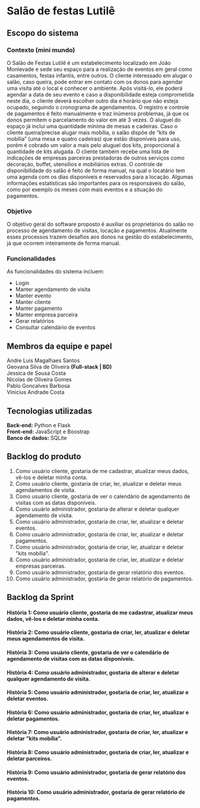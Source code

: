 # Salão de festas Lutilê
## Escopo do sistema
### Contexto (mini mundo)
O Salão de Festas Lutilê é um estabelecimento localizado em João Monlevade e sede seu espaço para a realização de eventos em geral como casamentos, festas infantis, entre outros. O cliente interessado em alugar o salão, caso queira, pode entrar em contato com os donos para agendar uma visita até o local e conhecer o ambiente. Após visitá-lo, ele poderá agendar a data de seu evento e caso a disponibilidade esteja comprometida neste dia, o cliente deverá escolher outro dia e horário que não esteja ocupado, seguindo o cronograma de agendamentos. O registro e controle de pagamentos é feito manualmente e traz inúmeros problemas, já que os donos permitem o parcelamento do valor em até 3 vezes. O aluguel do espaço já inclui uma quantidade mínima de mesas e cadeiras. Caso o cliente queira/precise alugar mais mobília, o salão dispõe de “kits de mobília” (uma mesa e quatro cadeiras) que estão disponíveis para uso, porém é cobrado um valor a mais pelo aluguel dos kits, proporcional à quantidade de kits alugada. O cliente também recebe uma lista de indicações de empresas parceiras prestadoras de outros serviços como decoração, buffet, utensílios e mobiliários extras. O controle de disponibilidade do salão é feito de forma manual, na qual o locatário tem uma agenda com os dias disponíveis e reservados para a locação. Algumas informações estatísticas são importantes para os responsáveis do salão, como por exemplo os meses com mais eventos e a situação do pagamentos.

### Objetivo
O objetivo geral do software proposto é auxiliar os proprietários do salão no processo de agendamento de visitas, locação e pagamentos. Atualmente esses processos trazem desafios aos donos na gestão do estabelecimento, já que ocorrem inteiramente de forma manual.

### Funcionalidades
As funcionalidades do sistema incluem:
- Login
- Manter agendamento de visita
- Manter evento
- Manter cliente
- Manter pagamento
- Manter empresa parceira
- Gerar relatórios
- Consultar calendário de eventos

## Membros da equipe e papel
Andre Luis Magalhaes Santos<br/> 
Geovana Silva de Oliveira **(Full-stack | BD)**<br/> 
Jessica de Sousa Costa<br/> 
Nicolas de Oliveira Gomes<br/> 
Pablo Goncalves Barbosa<br/> 
Vinicius Andrade Costa<br/> 

## Tecnologias utilizadas
**Back-end:** Python e Flask<br/>
**Front-end:** JavaScript e Boostrap<br/>
**Banco de dados:** SQLite<br/>

## Backlog do produto
1. Como usuário cliente, gostaria de me cadastrar, atualizar meus dados, vê-los e deletar minha conta. 
2. Como usuário cliente, gostaria de criar, ler, atualizar e deletar meus agendamentos de visita.
3. Como usuário cliente, gostaria de ver o calendário de agendamento de visitas com as datas disponíveis.
4. Como usuário administrador, gostaria de alterar e deletar qualquer agendamento de visita.
5. Como usuário administrador, gostaria de criar, ler, atualizar e deletar eventos.
6. Como usuário administrador, gostaria de criar, ler, atualizar e deletar pagamentos.
7. Como usuário administrador, gostaria de criar, ler, atualizar e deletar "kits mobília".
8. Como usuário administrador, gostaria de criar, ler, atualizar e deletar empresas parceiras.
9. Como usuário administrador, gostaria de gerar relatório dos eventos.
10. Como usuário administrador, gostaria de gerar relatório de pagamentos.

## Backlog da Sprint
#### História 1: Como usuário cliente, gostaria de me cadastrar, atualizar meus dados, vê-los e deletar minha conta.
#### História 2: Como usuário cliente, gostaria de criar, ler, atualizar e deletar meus agendamentos de visita.
#### História 3: Como usuário cliente, gostaria de ver o calendário de agendamento de visitas com as datas disponíveis.
#### História 4: Como usuário administrador, gostaria de alterar e deletar qualquer agendamento de visita.
#### História 5: Como usuário administrador, gostaria de criar, ler, atualizar e deletar eventos.
#### História 6: Como usuário administrador, gostaria de criar, ler, atualizar e deletar pagamentos.
#### História 7: Como usuário administrador, gostaria de criar, ler, atualizar e deletar "kits mobília".
#### História 8: Como usuário administrador, gostaria de criar, ler, atualizar e deletar parceiros.
#### História 9: Como usuário administrador, gostaria de gerar relatório dos eventos. 
#### História 10: Como usuário administrador, gostaria de gerar relatório de pagamentos.
